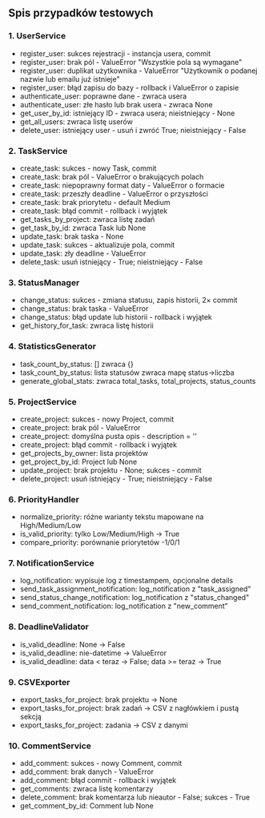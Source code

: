 ## Spis przypadków testowych

### 1. UserService

* register\_user: sukces rejestracji - instancja usera, commit
* register\_user: brak pól - ValueError "Wszystkie pola są wymagane"
* register\_user: duplikat użytkownika - ValueError "Użytkownik o podanej nazwie lub emailu już istnieje"
* register\_user: błąd zapisu do bazy - rollback i ValueError o zapisie
* authenticate\_user: poprawne dane - zwraca usera
* authenticate\_user: złe hasło lub brak usera - zwraca None
* get\_user\_by\_id: istniejący ID - zwraca usera; nieistniejący - None
* get\_all\_users: zwraca listę userów
* delete\_user: istniejący user - usuń i zwróć True; nieistniejący - False

### 2. TaskService

* create\_task: sukces - nowy Task, commit
* create\_task: brak pól - ValueError o brakujących polach
* create\_task: niepoprawny format daty - ValueError o formacie
* create\_task: przeszły deadline - ValueError o przyszłości
* create\_task: brak priorytetu - default Medium
* create\_task: błąd commit - rollback i wyjątek
* get\_tasks\_by\_project: zwraca listę zadań
* get\_task\_by\_id: zwraca Task lub None
* update\_task: brak taska - None
* update\_task: sukces - aktualizuje pola, commit
* update\_task: zły deadline - ValueError
* delete\_task: usuń istniejący - True; nieistniejący - False

### 3. StatusManager

* change\_status: sukces - zmiana statusu, zapis historii, 2× commit
* change\_status: brak taska - ValueError
* change\_status: błąd update lub historii - rollback i wyjątek
* get\_history\_for\_task: zwraca listę historii

### 4. StatisticsGenerator

* task\_count\_by\_status: \[] zwraca {}
* task\_count\_by\_status: lista statusów zwraca mapę status->liczba
* generate\_global\_stats: zwraca total\_tasks, total\_projects, status\_counts

### 5. ProjectService

* create\_project: sukces - nowy Project, commit
* create\_project: brak pól - ValueError
* create\_project: domyślna pusta opis - description = ''
* create\_project: błąd commit - rollback i wyjątek
* get\_projects\_by\_owner: lista projektów
* get\_project\_by\_id: Project lub None
* update\_project: brak projektu - None; sukces - commit
* delete\_project: usuń istniejący - True; nieistniejący - False

### 6. PriorityHandler

* normalize\_priority: różne warianty tekstu mapowane na High/Medium/Low
* is\_valid\_priority: tylko Low/Medium/High -> True
* compare\_priority: porównanie priorytetów -1/0/1

### 7. NotificationService

* log\_notification: wypisuje log z timestampem, opcjonalne details
* send\_task\_assignment\_notification: log\_notification z "task\_assigned"
* send\_status\_change\_notification: log\_notification z "status\_changed"
* send\_comment\_notification: log\_notification z "new\_comment"

### 8. DeadlineValidator

* is\_valid\_deadline: None -> False
* is\_valid\_deadline: nie-datetime -> ValueError
* is\_valid\_deadline: data < teraz -> False; data >= teraz -> True

### 9. CSVExporter

* export\_tasks\_for\_project: brak projektu -> None
* export\_tasks\_for\_project: brak zadań -> CSV z nagłówkiem i pustą sekcją
* export\_tasks\_for\_project: zadania -> CSV z danymi

### 10. CommentService

* add\_comment: sukces - nowy Comment, commit
* add\_comment: brak danych - ValueError
* add\_comment: błąd commit - rollback i wyjątek
* get\_comments: zwraca listę komentarzy
* delete\_comment: brak komentarza lub nieautor - False; sukces - True
* get\_comment\_by\_id: Comment lub None
